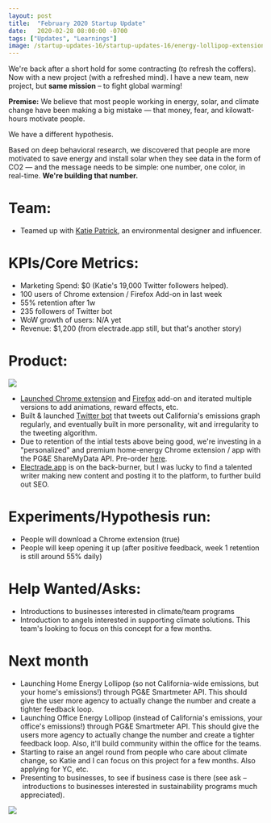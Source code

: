 ```yaml
---
layout: post
title:  "February 2020 Startup Update"
date:   2020-02-28 08:00:00 -0700
tags: ["Updates", "Learnings"]
image: /startup-updates-16/startup-updates-16/energy-lollipop-extension.png
---
```


We're back after a short hold for some contracting (to refresh the coffers). Now with a new project (with a refreshed mind). I have a new team, new project, but **same mission** – to fight global warming!


**Premise:** 
We believe that most people working in energy, solar, and climate change have been making a big mistake — that money, fear, and kilowatt-hours motivate people.

We have a different hypothesis.

Based on deep behavioral research, we discovered that people are more motivated to save energy and install solar when they see data in the form of CO2 — and the message needs to be simple: one number, one color, in real-time. **We're building that number.**


# Team: 
* Teamed up with [Katie Patrick](https://twitter.com/katiepatrick), an environmental designer and influencer.

# KPIs/Core Metrics:
* Marketing Spend: $0 (Katie's 19,000 Twitter followers helped).
* 100 users of Chrome extension / Firefox Add-on in last week
* 55% retention after 1w
* 235 followers of Twitter bot
* WoW growth of users: N/A yet
* Revenue: $1,200 (from electrade.app still, but that's another story)

# Product:
![](/startup-updates-16/energy-lollipop-extension.png)

* [Launched Chrome extension](https://chrome.google.com/webstore/detail/energy-lollipop/jolcdgpgpdlpjafhepiicopakoiifdfm?hl=en) and [Firefox](https://addons.mozilla.org/en-US/firefox/addon/energy-lollipop/) add-on and iterated multiple versions to add animations, reward effects, etc.
* Built & launched [Twitter bot](https://twitter.com/energylollipop) that tweets out California's emissions graph regularly, and eventually built in more personality, wit and irregularity to the tweeting algorithm.
* Due to retention of the intial tests above being good, we're investing in a "personalized" and premium home-energy Chrome extension / app with the PG&E ShareMyData API. Pre-order [here](https://energylollipop.com).
* [Electrade.app](https://www.electrade.app) is on the back-burner, but I was lucky to find a talented writer making new content and posting it to the platform, to further build out SEO.

# Experiments/Hypothesis run:
* People will download a Chrome extension (true)
* People will keep opening it up (after positive feedback, week 1 retention is still around 55% daily)

# Help Wanted/Asks:
* Introductions to businesses interested in climate/team programs
* Introduction to angels interested in supporting climate solutions. This team's looking to focus on this concept for a few months.


# Next month
* Launching Home Energy Lollipop (so not California-wide emissions, but your home's emissions!) through PG&E Smartmeter API. This should give the user more agency to actually change the number and create a tighter feedback loop.
* Launching Office Energy Lollipop (instead of California's emissions, your office's emissions!) through PG&E Smartmeter API. This should give the users more agency to actually change the number and create a tighter feedback loop. Also, it'll build community within the office for the teams.
* Starting to raise an angel round from people who care about climate change, so Katie and I can focus on this project for a few months. Also applying for YC, etc.
* Presenting to businesses, to see if business case is there (see ask – introductions to businesses interested in sustainability programs much appreciated).

<a href="https://energylollipop.netlify.com" target="_blank"><img class="blog-shadows" src="/startup-updates-16/energy-lollipop-website.png" /></a>
